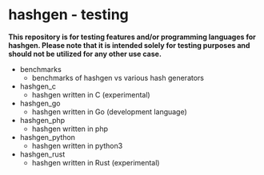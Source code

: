 # hashgen - testing
**This repository is for testing features and/or programming languages for hashgen. Please note that it is intended solely for testing purposes and should not be utilized for any other use case.**
- benchmarks
  - benchmarks of hashgen vs various hash generators
- hashgen_c
  - hashgen written in C (experimental)
- hashgen_go
  - hashgen written in Go (development language)
- hashgen_php
  - hashgen written in php
- hashgen_python
  - hashgen written in python3
- hashgen_rust
  - hashgen written in Rust (experimental)
